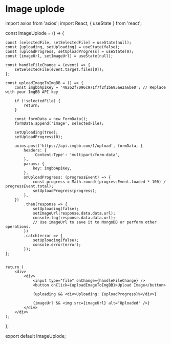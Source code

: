 # Image uplode

import axios from 'axios';
import React, { useState } from 'react';

const ImageUplode = () => {

    const [selectedFile, setSelectedFile] = useState(null);
    const [uploading, setUploading] = useState(false);
    const [uploadProgress, setUploadProgress] = useState(0);
    const [imageUrl, setImageUrl] = useState(null);

    const handleFileChange = (event) => {
        setSelectedFile(event.target.files[0]);
    };

    const uploadImageToImgBB = () => {
        const imgbbApiKey = '48262f7096c971f7f2f1b695ae2a6be0'; // Replace with your ImgBB API key

        if (!selectedFile) {
            return;
        }

        const formData = new FormData();
        formData.append('image', selectedFile);

        setUploading(true);
        setUploadProgress(0);

        axios.post('https://api.imgbb.com/1/upload', formData, {
            headers: {
                'Content-Type': 'multipart/form-data',
            },
            params: {
                key: imgbbApiKey,
            },
            onUploadProgress: (progressEvent) => {
                const progress = Math.round((progressEvent.loaded * 100) / progressEvent.total);
                setUploadProgress(progress);
            },
        })
            .then(response => {
                setUploading(false);
                setImageUrl(response.data.data.url);
                console.log(response.data.data.url);
                // Use imageUrl to save it to MongoDB or perform other operations.
            })
            .catch(error => {
                setUploading(false);
                console.error(error);
            });
    };


    return (
        <div>
            <div>
                <input type="file" onChange={handleFileChange} />
                <button onClick={uploadImageToImgBB}>Upload Image</button>

                {uploading && <div>Uploading: {uploadProgress}%</div>}

                {imageUrl && <img src={imageUrl} alt="Uploaded" />}
            </div>
        </div>
    );
};

export default ImageUplode;
